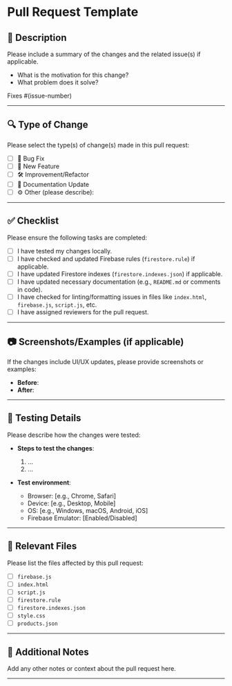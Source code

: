 # Pull Request Template

## 📝 Description

Please include a summary of the changes and the related issue(s) if applicable.  
- What is the motivation for this change?  
- What problem does it solve?  

Fixes #(issue-number)

---

## 🔍 Type of Change

Please select the type(s) of change(s) made in this pull request:

- [ ] 🐛 Bug Fix
- [ ] 🚀 New Feature
- [ ] 🛠️ Improvement/Refactor
- [ ] 📄 Documentation Update
- [ ] ⚙️ Other (please describe):

---

## ✅ Checklist

Please ensure the following tasks are completed:

- [ ] I have tested my changes locally.
- [ ] I have checked and updated Firebase rules (`firestore.rule`) if applicable.
- [ ] I have updated Firestore indexes (`firestore.indexes.json`) if applicable.
- [ ] I have updated necessary documentation (e.g., `README.md` or comments in code).
- [ ] I have checked for linting/formatting issues in files like `index.html`, `firebase.js`, `script.js`, etc.
- [ ] I have assigned reviewers for the pull request.

---

## 📷 Screenshots/Examples (if applicable)

If the changes include UI/UX updates, please provide screenshots or examples:

- **Before**:
- **After**:

---

## 🧪 Testing Details

Please describe how the changes were tested:

- **Steps to test the changes**:
  1. ...
  2. ...

- **Test environment**:
  - Browser: [e.g., Chrome, Safari]
  - Device: [e.g., Desktop, Mobile]
  - OS: [e.g., Windows, macOS, Android, iOS]
  - Firebase Emulator: [Enabled/Disabled]

---

## 🔗 Relevant Files

Please list the files affected by this pull request:
- [ ] `firebase.js`
- [ ] `index.html`
- [ ] `script.js`
- [ ] `firestore.rule`
- [ ] `firestore.indexes.json`
- [ ] `style.css`
- [ ] `products.json`

---

## 💬 Additional Notes

Add any other notes or context about the pull request here.

---

